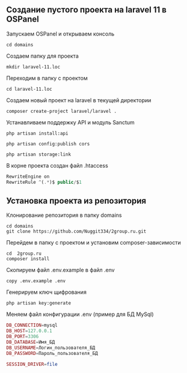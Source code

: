 ## Создание пустого проекта на laravel 11 в OSPanel
Запускаем OSPanel и открываем консоль
```shell
cd domains
```
Создаем папку для проекта
```shell
mkdir laravel-11.loc
```
Переходим в папку с проектом
```shell
cd laravel-11.loc
```
Создаем новый проект на laravel в текущей директории
```shell
composer create-project laravel/laravel .
```
Устанавливаем поддержку API и модуль Sanctum
```shell
php artisan install:api
```
```shell
php artisan config:publish cors
```
```shell
php artisan storage:link
```
В корне проекта создан файл .htaccess
```php
RewriteEngine on
RewriteRule ^(.*)$ public/$1
```
## Установка проекта из репозитория
Клонирование репозитория в папку domains
```shell
cd domains
git clone https://github.com/Nuggit334/2group.ru.git
```
Перейдем в папку с проектом и установим composer-зависимости
```shell
cd  2group.ru
composer install
```
Скопируем файл .env.example в файл .env
```shell
copy .env.example .env
```
Генерируем ключ щифрования
```shell
php artisan key:generate
```
Меняем файл конфигурации .env (пример для БД MySql)
```php
DB_CONNECTION=mysql
DB_HOST=127.0.0.1
DB_PORT=3306
DB_DATABASE=Имя_БД
DB_USERNAME=Логин_пользователя_БД
DB_PASSWORD=Пароль_пользователя_БД

SESSION_DRIVER=file
```
